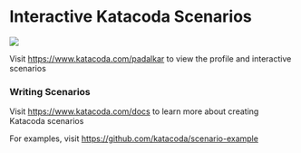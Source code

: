 # Interactive Katacoda Scenarios

[![](http://shields.katacoda.com/katacoda/padalkar/count.svg)](https://www.katacoda.com/padalkar "Get your profile on Katacoda.com")

Visit https://www.katacoda.com/padalkar to view the profile and interactive scenarios

### Writing Scenarios
Visit https://www.katacoda.com/docs to learn more about creating Katacoda scenarios

For examples, visit https://github.com/katacoda/scenario-example

